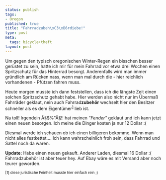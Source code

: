 ```yaml
--- 
status: publish
tags: 
- Oregon
published: true
title: "Fahrradzubeh\xC3\xB6rdiebe!"
type: post
meta: 
  tags: bicycle+theft
layout: post
---
```

Um gegen den typisch oregonischen Winter-Regen ein bisschen besser gerüstet zu sein, hatte ich mir für mein Fahrrad vor etwa drei Wochen einen Spritzschutz für das Hinterrad besorgt. Anderenfalls wird man immer gründlich am Rücken nass, wenn man mal durch die - hier reichlich vorhandenen - Pfützen fahren muss.

Heute morgen musste ich dann feststellen, dass ich die längste Zeit einen solchen Spritzschutz gehabt habe. Hier werden also nicht nur im Übermaß Fahrräder geklaut, nein auch Fahrrad<strong>zubehör</strong> wechselt hier den Besitzer schneller als es dem Eigentümer<sup><a href="#fn533-1">1</a></sup> lieb ist.

Na toll! Irgendein Â§$%"Â§!! hat meinen <em>"Fender"</em> geklaut und ich kann jetzt einen neuen besorgen. Ich meine die Dinger kosten ja nur 12 Dollar :(

Diesmal werde ich schauen ob ich einen billigeren bekomme. Wenn man nicht alles festkettet.... Ich kann wahrscheinlich froh sein, dass Fahrrad und Sattel noch da waren.

<strong>Update:</strong> Habe einen neuen gekauft. Anderer Laden, diesmal 16 Dollar :( Fahrradzubehör ist aber teuer hey. Auf Ebay wäre es mit Versand aber noch teurer geworden.

<small>
<a name="fn533-1">[1]</a> diese juristische Feinheit musste hier einfach rein ;)
</small>
